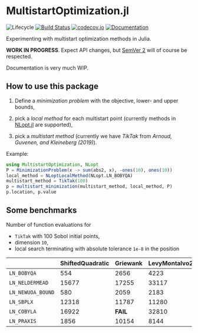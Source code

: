 # MultistartOptimization.jl

![Lifecycle](https://img.shields.io/badge/lifecycle-experimental-orange.svg)<!--
![Lifecycle](https://img.shields.io/badge/lifecycle-maturing-blue.svg)
![Lifecycle](https://img.shields.io/badge/lifecycle-stable-green.svg)
![Lifecycle](https://img.shields.io/badge/lifecycle-retired-orange.svg)
![Lifecycle](https://img.shields.io/badge/lifecycle-archived-red.svg)
![Lifecycle](https://img.shields.io/badge/lifecycle-dormant-blue.svg) -->
[![Build Status](https://travis-ci.com/tpapp/MultistartOptimization.jl.svg?branch=master)](https://travis-ci.com/tpapp/MultistartOptimization.jl)
[![codecov.io](http://codecov.io/github/tpapp/MultistartOptimization.jl/coverage.svg?branch=master)](http://codecov.io/github/tpapp/MultistartOptimization.jl?branch=master)
[![Documentation](https://img.shields.io/badge/docs-master-blue.svg)](https://tpapp.github.io/MultistartOptimization.jl/dev)

Experimenting with multistart optimization methods in Julia.

**WORK IN PROGRESS**. Expect API changes, but [SemVer 2](https://semver.org/) will of course be respected.

Documentation is very much WIP.

## How to use this package

1. Define a *minimization problem* with the objective, lower- and upper bounds,

2. pick a *local method* for each multistart point (currently methods in [NLopt.jl](https://github.com/JuliaOpt/NLopt.jl) are supported),

3. pick a *multistart method* (currently we have *TikTak* from *Arnoud, Guvenen, and Kleineberg (2019)*).

Example:

```julia
using MultistartOptimization, NLopt
P = MinimizationProblem(x -> sum(abs2, x), -ones(10), ones(10))
local_method = NLoptLocalMethod(NLopt.LN_BOBYQA)
multistart_method = TikTak(100)
p = multistart_minimization(multistart_method, local_method, P)
p.location, p.value
```

## Some benchmarks

Number of function evaluations for

- `TikTak` with 100 Sobol initial points,
- dimension `10`,
- local search terminating with absolute tolerance `1e-8` in the position

|  | ShiftedQuadratic | Griewank | LevyMontalvo2 | Rastrigin | Rosenbrock |
| ---- | ---- | ---- | ---- | ---- | ---- |
| `LN_BOBYQA` | 554 | 2656 | 4223 | **FAIL** | 11297 |
| `LN_NELDERMEAD` | 15677 | 17255 | 33117 | **FAIL** | 50334 |
| `LN_NEWUOA_BOUND` | 580 | 2059 | 2183 | **FAIL** | 17811 |
| `LN_SBPLX` | 12318 | 11787 | 11280 | **FAIL** | 6788573 |
| `LN_COBYLA` | 16922 | **FAIL** | 32810 | **FAIL** | **FAIL** |
| `LN_PRAXIS` | 1856 | 10154 | 8144 | **FAIL** | 15198 |

